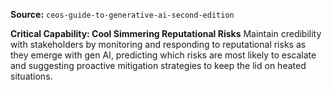 **Source:** `ceos-guide-to-generative-ai-second-edition`

**Critical Capability: Cool Simmering Reputational Risks**
Maintain credibility with stakeholders by monitoring and responding to reputational risks as they emerge with gen AI, predicting which risks are most likely to escalate and suggesting proactive mitigation strategies to keep the lid on heated situations.
